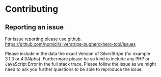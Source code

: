# Contributing

## Reporting an issue
For issue reporting please use github.
https://github.com/nomidi/silverstripe-bugherd-hero-tool/issues

Please include in the data the exact Version of SilverStripe (for example 3.1.3 or 4.0Alpha). Furthermore please be so kind to include any PHP or JavaScript Error in the full stack trace.
Please follow the issue as we might need to ask you further questions to be able to reproduce the issue.

